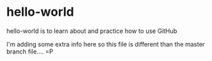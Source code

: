 # hello-world
hello-world is to learn about and practice how to use GitHub

I'm adding some extra info here so this file is different than the master branch file....  =P
